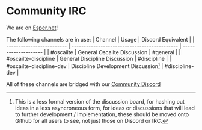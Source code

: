 # Community IRC

We are on [Esper.net](https://esper.net)!

The following channels are in use:
| Channel                   | Usage                                        | Discord Equivalent   |
| ------------------------- | -------------------------------------------- | -------------------- |
| #oscailte                 | General Oscailte Discussion                  | #general             |
| #oscailte-discipline      | General Discipline Discussion                | #discipline          |
| #oscailte-discipline-dev  | Discipline Development Discussion[^1]        | #discipline-dev      |

All of these channels are bridged with our [Community Discord](https://discord.gg/EMNG9X3ZDQ)

[^1]: This is a less formal version of the discussion board, for hashing out ideas in a less asyncroneous form, for ideas or discussions that will lead to further
development / implementation, these should be moved onto Github for all users to see, not just those on Discord or IRC.
